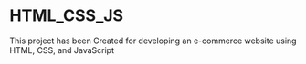 # HTML_CSS_JS
 This project has been Created for developing an e-commerce website using HTML, CSS, and JavaScript
